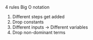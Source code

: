 4 rules Big O notation

1. Different steps get added
2. Drop constants
3. Different inputs -> Different variables
4. Drop non-dominant terms
